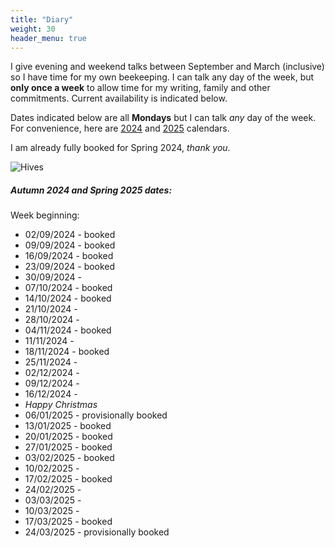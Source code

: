 ```yaml
---
title: "Diary"
weight: 30
header_menu: true
---
```


I give evening and weekend talks between September and March (inclusive) so I have time for my own beekeeping. I can talk any day of the week, but **only once a week** to allow time for my writing, family and other commitments. Current availability is indicated below.

Dates indicated below are all **Mondays** but I can talk *any* day of the week. For convenience, here are [2024](https://www.timeanddate.com/calendar/?year=2024&country=9) and [2025](https://www.timeanddate.com/calendar/?year=2025&country=9) calendars.

I am already fully booked for Spring 2024, *thank you*.

![Hives](images/headers/131130-050.webp)

##### Autumn 2024 and Spring 2025 dates:

Week beginning:

* 02/09/2024 - booked
* 09/09/2024 - booked
* 16/09/2024 - booked
* 23/09/2024 - booked
* 30/09/2024 -
* 07/10/2024 - booked
* 14/10/2024 - booked
* 21/10/2024 - 
* 28/10/2024 -
* 04/11/2024 - booked
* 11/11/2024 -
* 18/11/2024 - booked
* 25/11/2024 -
* 02/12/2024 -
* 09/12/2024 -
* 16/12/2024 -
* _Happy Christmas_
* 06/01/2025 - provisionally booked
* 13/01/2025 - booked
* 20/01/2025 - booked
* 27/01/2025 - booked
* 03/02/2025 - booked
* 10/02/2025 -
* 17/02/2025 - booked
* 24/02/2025 -
* 03/03/2025 -
* 10/03/2025 -
* 17/03/2025 - booked
* 24/03/2025 - provisionally booked